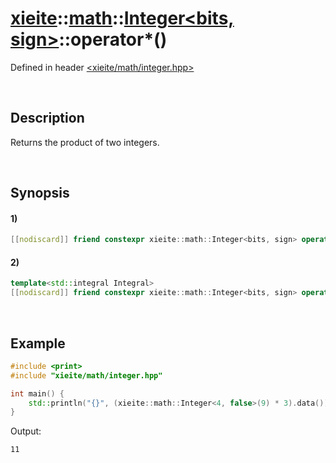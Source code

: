 # [xieite](../../../../../xieite.md)\:\:[math](../../../../../math.md)\:\:[Integer<bits, sign>](../../../../integer.md)\:\:operator*\(\)
Defined in header [<xieite/math/integer.hpp>](../../../../../../../include/xieite/math/integer.hpp)

&nbsp;

## Description
Returns the product of two integers.

&nbsp;

## Synopsis
#### 1)
```cpp
[[nodiscard]] friend constexpr xieite::math::Integer<bits, sign> operator*(xieite::math::Integer<bits, sign> multiplier, xieite::math::Integer<bits, sign> multiplicand) noexcept;
```
#### 2)
```cpp
template<std::integral Integral>
[[nodiscard]] friend constexpr xieite::math::Integer<bits, sign> operator*(xieite::math::Integer<bits, sign> multiplier, Integral multiplicand) noexcept;
```

&nbsp;

## Example
```cpp
#include <print>
#include "xieite/math/integer.hpp"

int main() {
    std::println("{}", (xieite::math::Integer<4, false>(9) * 3).data());
}
```
Output:
```
11
```
